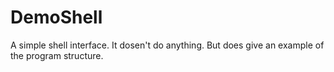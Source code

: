 ﻿# DemoShell

A simple shell interface. It dosen't do anything. But does give an example of 
the program structure.



